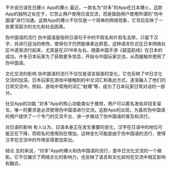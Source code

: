 不许说日语在日爆火
App的爆火
最近，一款名为“対多”的App在日本爆火，这款App的独特之处在于，它禁止用户使用日语交流，而是鼓励用户使用所谓的“伪中国语”进行沟通。这款App的爆火不仅仅是一个简单的网络现象，它背后反映了一些更深层次的文化和社会因素。

伪中国语的流行
伪中国语是指将日语句子中的平假名和片假名去除，只留下汉字，并进行适当的修饰，使得句子仍然能够表达原意。这种语言形式在日本网络社区中逐渐流行起来，尤其是在2016年左右，随着中国手游《碧蓝航线》在日本的成功，许多日本玩家为了获取更多信息，开始与中国玩家交流，从而接触并使用了伪中国语。

文化交流的影响
伪中国语的流行不仅仅是语言层面的变化，它也反映了中日文化交流的加深。日本玩家在游戏中接触到的中文词汇和表达方式，逐渐融入了他们的日常交流中。例如，游戏中常用的词汇“射爆”等，成为了日本玩家日常对话的一部分。

社交App的功能
“対多”App的核心功能类似于推特，用户可以匿名发帖并回复留言。唯一的要求是必须使用伪中国语进行交流。这款App的出现，为喜欢伪中国语的用户提供了一个专门的交流平台，进一步推动了伪中国语的普及和流行。

对日语的影响
有人认为，日语本身正在发生重要的变化，汉字在日语中的地位可能正在下降，而假名的使用则在增加。这种变化可能是由于伪中国语的流行，使得汉字在交流中的作用变得更加突出。

结论
总的来说，“対多”App的爆火和伪中国语的流行，是中日文化交流的一个缩影。它不仅展示了网络文化的影响力，也反映了语言和文化如何在交流中相互影响和融合。
